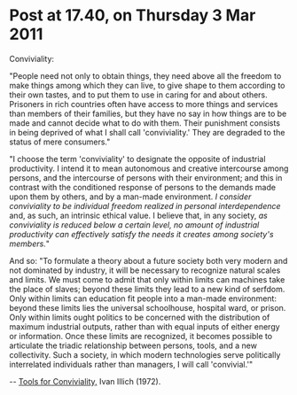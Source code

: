 # Post at 17.40, on Thursday 3 Mar 2011

Conviviality:

"People need not only to obtain things, they need above all the freedom to
make things among which they can live, to give shape to them according to
their own tastes, and to put them to use in caring for and about others.
Prisoners in rich countries often have access to more things and services than
members of their families, but they have no say in how things are to be made
and cannot decide what to do with them. Their punishment consists in being
deprived of what I shall call 'conviviality.' They are degraded to the status
of mere consumers."

"I choose the term 'conviviality' to designate the opposite of industrial
productivity. I intend it to mean autonomous and creative intercourse among
persons, and the intercourse of persons with their environment; and this in
contrast with the conditioned response of persons to the demands made upon
them by others, and by a man-made environment. _I consider conviviality to be
individual freedom realized in personal interdependence_ and, as such, an
intrinsic ethical value. I believe that, in any society, _as conviviality is
reduced below a certain level, no amount of industrial productivity can
effectively satisfy the needs it creates among society's members._"

And so: "To formulate a theory about a future society both very modern and not
dominated by industry, it will be necessary to recognize natural scales and
limits. We must come to admit that only within limits can machines take the
place of slaves; beyond these limits they lead to a new kind of serfdom. Only
within limits can education fit people into a man-made environment: beyond
these limits lies the universal schoolhouse, hospital ward, or prison. Only
within limits ought politics to be concerned with the distribution of maximum
industrial outputs, rather than with equal inputs of either energy or
information. Once these limits are recognized, it becomes possible to
articulate the triadic relationship between persons, tools, and a new
collectivity. Such a society, in which modern technologies serve politically
interrelated individuals rather than managers, I will call 'convivial.'"

\-- [Tools for
Conviviality,](http://www.opencollector.org/history/homebrew/tools.html "Essay. Digesting.") Ivan Illich (1972).
